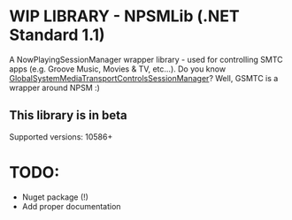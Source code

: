 # WIP LIBRARY - NPSMLib (.NET Standard 1.1)
A NowPlayingSessionManager wrapper library - used for controlling SMTC apps (e.g. Groove Music, Movies &amp; TV, etc...). Do you know [GlobalSystemMediaTransportControlsSessionManager](https://docs.microsoft.com/en-us/uwp/api/windows.media.control.globalsystemmediatransportcontrolssessionmanager)? Well, GSMTC is a wrapper around NPSM :)

## This library is in beta
Supported versions: 10586+

# TODO:
- Nuget package (!)
- Add proper documentation